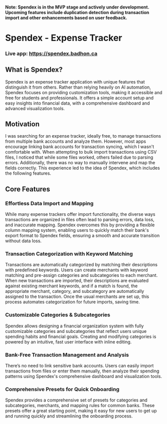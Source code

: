 #### Note: Spendex is in the MVP stage and actively under development. Upcoming features include duplication detection during transaction import and other enhancements based on user feedback.

# Spendex - Expense Tracker

### Live app: https://spendex.badhon.ca

## What is Spendex?

Spendex is an expense tracker application with unique features that distinguish it from others. Rather than relying heavily on AI automation, Spendex focuses on providing customization tools, making it accessible and free for students and professionals. It offers a simple account setup and easy insights into financial data, with a comprehensive dashboard and advanced visualization tools.

## Motivation

I was searching for an expense tracker, ideally free, to manage transactions from multiple bank accounts and analyze them. However, most apps encourage linking bank accounts for transaction syncing, which I wasn't comfortable with. When attempting to bulk import transactions using CSV files, I noticed that while some files worked, others failed due to parsing errors. Additionally, there was no way to manually intervene and map the fields correctly. This experience led to the idea of Spendex, which includes the following features.

## Core Features

### Effortless Data Import and Mapping

While many expense trackers offer import functionality, the diverse ways transactions are organized in files often lead to parsing errors, data loss, and inaccurate mapping. Spendex overcomes this by providing a flexible column mapping system, enabling users to quickly match their bank's export format to Spendex fields, ensuring a smooth and accurate transition without data loss.

### Transaction Categorization with Keyword Matching

Transactions are automatically categorized by matching their descriptions with predefined keywords. Users can create merchants with keyword matching and pre-assign categories and subcategories to each merchant. When new transactions are imported, their descriptions are evaluated against existing merchant keywords, and if a match is found, the appropriate merchant, category, and subcategory are automatically assigned to the transaction. Once the usual merchants are set up, this process automates categorization for future imports, saving time.

### Customizable Categories & Subcategories

Spendex allows designing a financial organization system with fully customizable categories and subcategories that reflect users unique spending habits and financial goals. Creating and modifying categories is powered by an intuitive, fast user interface with inline editing.

### Bank-Free Transaction Management and Analysis

There’s no need to link sensitive bank accounts. Users can easily import transactions from files or enter them manually, then analyze their spending patterns using Spendex's comprehensive dashboard and visualization tools.

### Comprehensive Presets for Quick Onboarding

Spendex provides a comprehensive set of presets for categories and subcategories, merchants, and mapping rules for common banks. These presets offer a great starting point, making it easy for new users to get up and running quickly and streamlining the onboarding process.
